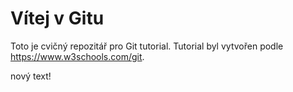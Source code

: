 ﻿# Vítej v Gitu

Toto je cvičný repozitář pro Git tutorial.
Tutorial byl vytvořen podle https://www.w3schools.com/git.

nový text!
